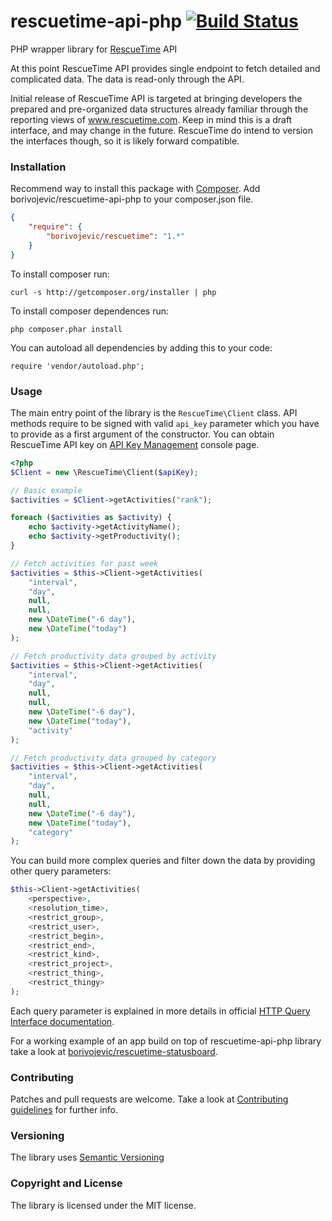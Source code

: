 rescuetime-api-php [![Build Status](https://travis-ci.org/borivojevic/rescuetime-api-php.png?branch=master)](https://travis-ci.org/borivojevic/rescuetime-api-php)
========

PHP wrapper library for [RescueTime][] API

At this point RescueTime API provides single endpoint to fetch detailed and complicated data. The data is read-only through the API.

Initial release of RescueTime API is targeted at bringing developers the prepared and pre-organized data structures already familiar through the reporting views of www.rescuetime.com.
Keep in mind this is a draft interface, and may change in the future. RescueTime do intend to version the interfaces though, so it is likely forward compatible.

### Installation ###

Recommend way to install this package with [Composer][]. Add borivojevic/rescuetime-api-php to your composer.json file.

``` json
{
    "require": {
        "borivojevic/rescuetime": "1.*"
    }
}
```

To install composer run:

```
curl -s http://getcomposer.org/installer | php
```

To install composer dependences run:

```
php composer.phar install
```

You can autoload all dependencies by adding this to your code:

```
require 'vendor/autoload.php';
```

### Usage ###

The main entry point of the library is the `RescueTime\Client` class. API methods require to be signed with valid `api_key` parameter which you have to provide as a first argument of the constructor. You can obtain RescueTime API key on [API Key Management][] console page.

``` php
<?php
$Client = new \RescueTime\Client($apiKey);

// Basic example
$activities = $Client->getActivities("rank");

foreach ($activities as $activity) {
    echo $activity->getActivityName();
    echo $activity->getProductivity();
}

// Fetch activities for past week
$activities = $this->Client->getActivities(
    "interval",
    "day",
    null,
    null,
    new \DateTime("-6 day"),
    new \DateTime("today")
);

// Fetch productivity data grouped by activity
$activities = $this->Client->getActivities(
    "interval",
    "day",
    null,
    null,
    new \DateTime("-6 day"),
    new \DateTime("today"),
    "activity"
);

// Fetch productivity data grouped by category
$activities = $this->Client->getActivities(
    "interval",
    "day",
    null,
    null,
    new \DateTime("-6 day"),
    new \DateTime("today"),
    "category"
);
```

You can build more complex queries and filter down the data by providing other query parameters:

``` php
$this->Client->getActivities(
    <perspective>,
    <resolution_time>,
    <restrict_group>,
    <restrict_user>,
    <restrict_begin>,
    <restrict_end>,
    <restrict_kind>,
    <restrict_project>,
    <restrict_thing>,
    <restrict_thingy>
);
```

Each query parameter is explained in more details in official [HTTP Query Interface documentation][].

For a working example of an app build on top of rescuetime-api-php library take a look at [borivojevic/rescuetime-statusboard][].

### Contributing ###

Patches and pull requests are welcome. Take a look at [Contributing guidelines][] for further info.

### Versioning ###

The library uses [Semantic Versioning][]

### Copyright and License ###

The library is licensed under the MIT license.

[RescueTime]: https://www.rescuetime.com
[Composer]: http://getcomposer.org/
[API Key Management]: https://www.rescuetime.com/anapi/manage
[HTTP Query Interface documentation]: https://www.rescuetime.com/anapi/setup/documentation#http
[borivojevic/rescuetime-statusboard]: https://github.com/borivojevic/rescuetime-statusboard
[Semantic Versioning]: http://semver.org/
[Contributing guidelines]: https://github.com/borivojevic/rescuetime-api-php/blob/master/CONTRIBUTING.md